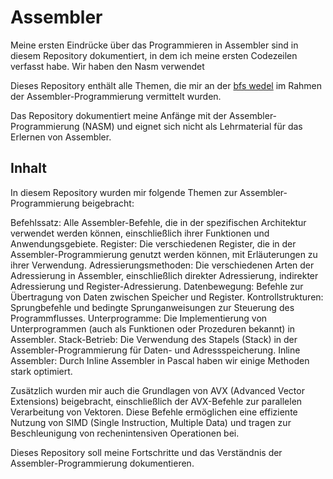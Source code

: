 # Assembler 

Meine ersten Eindrücke über das Programmieren in Assembler sind in diesem Repository dokumentiert, in dem ich meine ersten Codezeilen verfasst habe. Wir haben den Nasm verwendet 

Dieses Repository enthält alle Themen, die mir an der [bfs wedel](https://bfs-wedel.de) im Rahmen der Assembler-Programmierung vermittelt wurden.

Das Repository dokumentiert meine Anfänge mit der Assembler-Programmierung (NASM) und eignet sich nicht als Lehrmaterial für das Erlernen von Assembler.

## Inhalt
In diesem Repository wurden mir folgende Themen zur Assembler-Programmierung beigebracht:

Befehlssatz: Alle Assembler-Befehle, die in der spezifischen Architektur verwendet werden können, einschließlich ihrer Funktionen und Anwendungsgebiete.
Register: Die verschiedenen Register, die in der Assembler-Programmierung genutzt werden können, mit Erläuterungen zu ihrer Verwendung.
Adressierungsmethoden: Die verschiedenen Arten der Adressierung in Assembler, einschließlich direkter Adressierung, indirekter Adressierung und Register-Adressierung.
Datenbewegung: Befehle zur Übertragung von Daten zwischen Speicher und Register.
Kontrollstrukturen: Sprungbefehle und bedingte Sprunganweisungen zur Steuerung des Programmflusses.
Unterprogramme: Die Implementierung von Unterprogrammen (auch als Funktionen oder Prozeduren bekannt) in Assembler.
Stack-Betrieb: Die Verwendung des Stapels (Stack) in der Assembler-Programmierung für Daten- und Adressspeicherung.
Inline Assembler: Durch Inline Assembler in Pascal haben wir einige Methoden stark optimiert.

Zusätzlich wurden mir auch die Grundlagen von AVX (Advanced Vector Extensions) beigebracht, einschließlich der AVX-Befehle zur parallelen Verarbeitung von Vektoren. Diese Befehle ermöglichen eine effiziente Nutzung von SIMD (Single Instruction, Multiple Data) und tragen zur Beschleunigung von rechenintensiven Operationen bei.

Dieses Repository soll meine Fortschritte und das Verständnis der Assembler-Programmierung dokumentieren.
